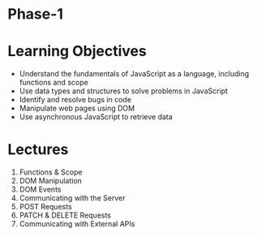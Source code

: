 # Phase-1
# Learning Objectives
* Understand the fundamentals of JavaScript as a language, including functions and scope
* Use data types and structures to solve problems in JavaScript
* Identify and resolve bugs in code
* Manipulate web pages using DOM
* Use asynchronous JavaScript to retrieve data

# Lectures

1. Functions & Scope
2. DOM Manipulation
3. DOM Events
4. Communicating with the Server
5. POST Requests
6. PATCH & DELETE Requests
7. Communicating with External APIs
